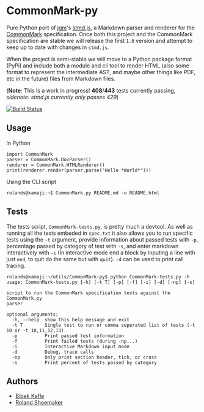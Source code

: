 CommonMark-py
=============

Pure Python port of [jgm](https://github.com/jgm)'s [stmd.js](https://github.com/jgm/stmd/blob/master/js/stmd.js), a Markdown parser and renderer for the [CommonMark](http://commonmark.org) specification. Once both this project and the CommonMark specification are stable we will release the first `1.0` version and attempt to keep up to date with changes in `stmd.js`.

When the project is semi-stable we will move to a Python package format (PyPi) and include both a module and cli tool to render HTML (also some format to represent the intermediate AST, and maybe other things like PDF, etc in the future) files from Markdown files.

(**Note**: This is a work in progress! **408**/**443** tests currently passing, *sidenote: stmd.js currently only passes 429*)

[![Build Status](https://travis-ci.org/rolandshoemaker/CommonMark-py.svg?branch=master)](https://travis-ci.org/rolandshoemaker/CommonMark-py)

Usage
-----

In Python

	import CommonMark
	parser = CommonMark.DocParser()
	renderer = CommonMark.HTMLRenderer()
	print(renderer.render(parser.parse("Hello *World*")))

Using the CLI script

	rolands@kamaji:~$ CommonMark.py README.md -o README.html

Tests
-----

The tests script, `CommonMark-tests.py`, is pretty much a devtool. As well as running all the tests embeded in `spec.txt` it also allows you to run specific tests using the `-t` argument, provide information about passed tests with `-p`, percentage passed by category of test with `-s`, and enter markdown interactively with `-i` (In interactive mode end a block by inputing a line with just `end`, to quit do the same but with `quit`). `-d` can be used to print call tracing.

	rolands@kamaji:~/utils/CommonMark-py$ python CommonMark-tests.py -h
	usage: CommonMark-tests.py [-h] [-t T] [-p] [-f] [-i] [-d] [-np] [-s]

	script to run the CommonMark specification tests against the CommonMark.py
	parser

	optional arguments:
	  -h, --help  show this help message and exit
	  -t T        Single test to run or comma seperated list of tests (-t 10 or -t 10,11,12,13)
	  -p          Print passed test information
	  -f          Print failed tests (during -np...)
	  -i          Interactive Markdown input mode
	  -d          Debug, trace calls
	  -np         Only print section header, tick, or cross
	  -s          Print percent of tests passed by category

Authors
-------
* [Bibek Kafle](https://github.com/kafle)
* [Roland Shoemaker](https://github.com/rolandshoemaker)
